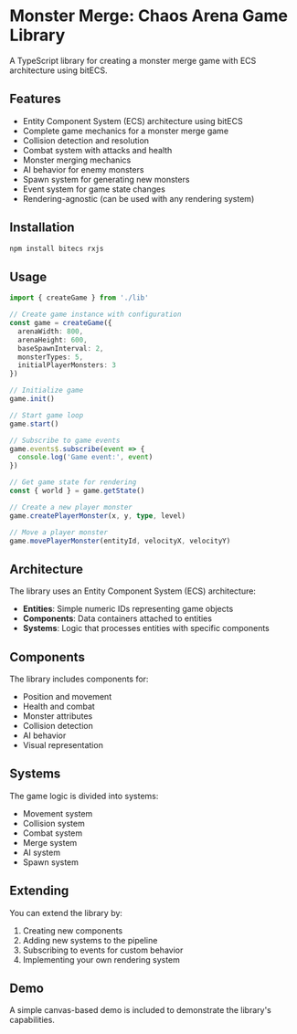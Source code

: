 # Monster Merge: Chaos Arena Game Library

A TypeScript library for creating a monster merge game with ECS architecture using bitECS.

## Features

- Entity Component System (ECS) architecture using bitECS
- Complete game mechanics for a monster merge game
- Collision detection and resolution
- Combat system with attacks and health
- Monster merging mechanics
- AI behavior for enemy monsters
- Spawn system for generating new monsters
- Event system for game state changes
- Rendering-agnostic (can be used with any rendering system)

## Installation

```bash
npm install bitecs rxjs
```

## Usage

```typescript
import { createGame } from './lib'

// Create game instance with configuration
const game = createGame({
  arenaWidth: 800,
  arenaHeight: 600,
  baseSpawnInterval: 2,
  monsterTypes: 5,
  initialPlayerMonsters: 3
})

// Initialize game
game.init()

// Start game loop
game.start()

// Subscribe to game events
game.events$.subscribe(event => {
  console.log('Game event:', event)
})

// Get game state for rendering
const { world } = game.getState()

// Create a new player monster
game.createPlayerMonster(x, y, type, level)

// Move a player monster
game.movePlayerMonster(entityId, velocityX, velocityY)
```

## Architecture

The library uses an Entity Component System (ECS) architecture:

- **Entities**: Simple numeric IDs representing game objects
- **Components**: Data containers attached to entities
- **Systems**: Logic that processes entities with specific components

## Components

The library includes components for:

- Position and movement
- Health and combat
- Monster attributes
- Collision detection
- AI behavior
- Visual representation

## Systems

The game logic is divided into systems:

- Movement system
- Collision system
- Combat system
- Merge system
- AI system
- Spawn system

## Extending

You can extend the library by:

1. Creating new components
2. Adding new systems to the pipeline
3. Subscribing to events for custom behavior
4. Implementing your own rendering system

## Demo

A simple canvas-based demo is included to demonstrate the library's capabilities.
